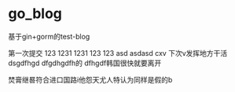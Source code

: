 # go_blog
基于gin+gorm的test-blog

第一次提交
123
1231
1231
123
123
asd
asdasd
cxv
下次v发挥地方干活
dsgdfhgd 
dfgdhgdfh的
dfhgdf韩国很快就要离开

焚膏继晷符合进口国路i他怨天尤人特认为同样是假的b
